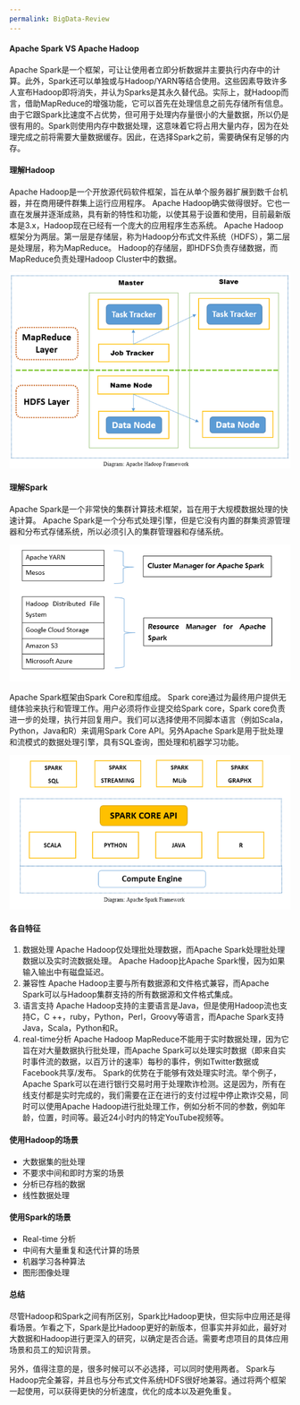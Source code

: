 ```yaml
---
permalink: BigData-Review
---
```


#### Apache Spark VS Apache Hadoop
Apache Spark是一个框架，可让让使用者立即分析数据并主要执行内存中的计算。此外，Spark还可以单独或与Hadoop/YARN等结合使用。这些因素导致许多人宣布Hadoop即将消失，并认为Sparks是其永久替代品。实际上，就Hadoop而言，借助MapReduce的增强功能，它可以首先在处理信息之前先存储所有信息。由于它跟Spark比速度不占优势，但可用于处理内存量很小的大量数据，所以仍是很有用的。Spark则使用内存中数据处理，这意味着它将占用大量内存，因为在处理完成之前将需要大量数据缓存。因此，在选择Spark之前，需要确保有足够的内存。

#### 理解Hadoop
Apache Hadoop是一个开放源代码软件框架，旨在从单个服务器扩展到数千台机器，并在商用硬件群集上运行应用程序。 Apache Hadoop确实做得很好。它也一直在发展并逐渐成熟，具有新的特性和功能，以使其易于设置和使用，目前最新版本是3.x，Hadoop现在已经有一个庞大的应用程序生态系统。 Apache Hadoop框架分为两层。第一层是存储层，称为Hadoop分布式文件系统（HDFS），第二层是处理层，称为MapReduce。 Hadoop的存储层，即HDFS负责存储数据，而MapReduce负责处理Hadoop Cluster中的数据。

![](/assets/img/blogs/2020-09-09/review_hadoop.png)

#### 理解Spark
Apache Spark是一个非常快的集群计算技术框架，旨在用于大规模数据处理的快速计算。 Apache Spark是一个分布式处理引擎，但是它没有内置的群集资源管理器和分布式存储系统，所以必须引入的集群管理器和存储系统。

![](/assets/img/blogs/2020-09-09/review_spark.png)

Apache Spark框架由Spark Core和库组成。 Spark core通过为最终用户提供无缝体验来执行和管理工作。用户必须将作业提交给Spark core，Spark core负责进一步的处理，执行并回复用户。我们可以选择使用不同脚本语言（例如Scala，Python，Java和R）来调用Spark Core API。另外Apache Spark是用于批处理和流模式的数据处理引擎，具有SQL查询，图处理和机器学习功能。

![](/assets/img/blogs/2020-09-09/review_spark1.png)

#### 各自特征
1. 数据处理
   Apache Hadoop仅处理批处理数据，而Apache Spark处理批处理数据以及实时流数据处理。 Apache Hadoop比Apache Spark慢，因为如果输入输出中有磁盘延迟。
2. 兼容性
   Apache Hadoop主要与所有数据源和文件格式兼容，而Apache Spark可以与Hadoop集群支持的所有数据源和文件格式集成。
3. 语言支持
   Apache Hadoop支持的主要语言是Java，但是使用Hadoop流也支持C，C ++，ruby，Python，Perl，Groovy等语言，而Apache Spark支持Java，Scala，Python和R。
4. real-time分析
   Apache Hadoop MapReduce不能用于实时数据处理，因为它旨在对大量数据执行批处理，而Apache Spark可以处理实时数据（即来自实时事件流的数据，以百万计的速率）每秒的事件，例如Twitter数据或Facebook共享/发布。 Spark的优势在于能够有效处理实时流。举个例子，Apache Spark可以在进行银行交易时用于处理欺诈检测。这是因为，所有在线支付都是实时完成的，我们需要在正在进行的支付过程中停止欺诈交易，同时可以使用Apache Hadoop进行批处理工作，例如分析不同的参数，例如年龄，位置，时间等。最近24小时内的特定YouTube视频等。

#### 使用Hadoop的场景
* 大数据集的批处理
* 不要求中间和即时方案的场景
* 分析已存档的数据
* 线性数据处理

#### 使用Spark的场景
* Real-time 分析
* 中间有大量重复和迭代计算的场景
* 机器学习各种算法
* 图形图像处理

#### 总结
尽管Hadoop和Spark之间有所区别，Spark比Hadoop更快，但实际中应用还是得看场景。乍看之下，Spark是比Hadoop更好的新版本，但事实并非如此，最好对大数据和Hadoop进行更深入的研究，以确定是否合适。需要考虑项目的具体应用场景和员工的知识背景。

另外，值得注意的是，很多时候可以不必选择，可以同时使用两者。 Spark与Hadoop完全兼容，并且也与分布式文件系统HDFS很好地兼容。通过将两个框架一起使用，可以获得更快的分析速度，优化的成本以及避免重复。